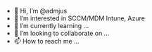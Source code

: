 - 👋 Hi, I’m @admjus
- 👀 I’m interested in SCCM/MDM Intune, Azure
- 🌱 I’m currently learning ...
- 💞️ I’m looking to collaborate on ...
- 📫 How to reach me ...

<!---
admjus/admjus is a ✨ special ✨ repository because its `README.md` (this file) appears on your GitHub profile.
You can click the Preview link to take a look at your changes.
--->
